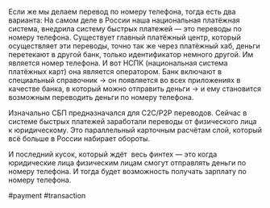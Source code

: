 
Если же мы делаем перевод по номеру телефона, тогда есть два варианта:
На самом деле в России наша национальная платёжная система, внедрила систему быстрых платежей — это переводы по номеру телефона. Существует главный платёжный центр, который осуществляет эти переводы, точно так же через платёжный хаб, деньги перетекают в другой банк, только идентификатор немного другой. Им является номер телефона. И вот НСПК (национальная система платёжных карт) она является оператором. Банк включают в специальный справочник → он появляется во всех приложениях в качестве банка, в который можно отправить деньги → и ему становится возможным переводить деньги по номеру телефона.

Изначально СБП предназначался для C2C/P2Р переводов. Сейчас в системе быстрых платежей заработали переводы от физического лица к юридическому. Это параллельный карточным расчётам слой, который всё больше в России набирает обороты.

И последний кусок, который ждёт  весь финтех — это когда юридические лица физическим лицам смогут отправлять деньги по номеру телефона. И тогда будет возможность получать зарплату по номеру телефона.

#payment #transaction 